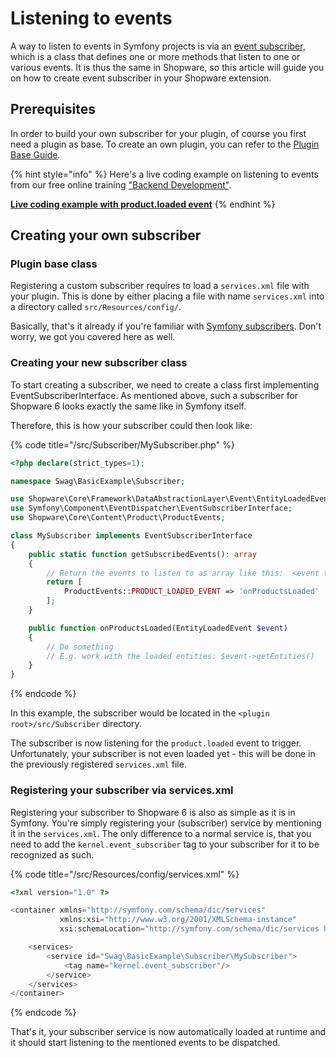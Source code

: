 # Listening to events

A way to listen to events in Symfony projects is via an [event subscriber,](https://symfony.com/doc/current/event_dispatcher.html#creating-an-event-subscriber) which is a class that defines one or more methods that listen to one or various events. It is thus the same in Shopware, so this article will guide you on how to create event subscriber in your Shopware extension.

## Prerequisites

In order to build your own subscriber for your plugin, of course you first need a plugin as base. To create an own plugin, you can refer to the [Plugin Base Guide](../plugin-base-guide.md).


<!-- markdown-link-check-disable-next-line -->
{% hint style="info" %}
Here's a live coding example on listening to events from our free online training ["Backend Development"](https://academy.shopware.com/courses/shopware-6-backend-development-with-jisse-reitsma).

**[Live coding example with product.loaded event](https://www.youtube.com/watch?v=cJDaiuyjKJk)**
{% endhint %}

## Creating your own subscriber

### Plugin base class

Registering a custom subscriber requires to load a `services.xml` file with your plugin. This is done by either placing a file with name `services.xml` into a directory called `src/Resources/config/`.

Basically, that's it already if you're familiar with [Symfony subscribers](https://symfony.com/doc/current/event_dispatcher.html#creating-an-event-subscriber). Don't worry, we got you covered here as well.

### Creating your new subscriber class

To start creating a subscriber, we need to create a class first implementing EventSubscriberInterface. As mentioned above, such a subscriber for Shopware 6 looks exactly the same like in Symfony itself.

Therefore, this is how your subscriber could then look like:

{% code title="<plugin root>/src/Subscriber/MySubscriber.php" %}
```php
<?php declare(strict_types=1);

namespace Swag\BasicExample\Subscriber;

use Shopware\Core\Framework\DataAbstractionLayer\Event\EntityLoadedEvent;
use Symfony\Component\EventDispatcher\EventSubscriberInterface;
use Shopware\Core\Content\Product\ProductEvents;

class MySubscriber implements EventSubscriberInterface
{
    public static function getSubscribedEvents(): array
    {
        // Return the events to listen to as array like this:  <event to listen to> => <method to execute>
        return [
            ProductEvents::PRODUCT_LOADED_EVENT => 'onProductsLoaded'
        ];
    }

    public function onProductsLoaded(EntityLoadedEvent $event)
    {
        // Do something
        // E.g. work with the loaded entities: $event->getEntities()
    }
}
```
{% endcode %}

In this example, the subscriber would be located in the `<plugin root>/src/Subscriber` directory.

The subscriber is now listening for the `product.loaded` event to trigger. Unfortunately, your subscriber is not even loaded yet - this will be done in the previously registered `services.xml` file.

### Registering your subscriber via services.xml

Registering your subscriber to Shopware 6 is also as simple as it is in Symfony. You're simply registering your \(subscriber\) service by mentioning it in the `services.xml`. The only difference to a normal service is, that you need to add the `kernel.event_subscriber` tag to your subscriber for it to be recognized as such.

{% code title="<plugin root>/src/Resources/config/services.xml" %}
```php
<?xml version="1.0" ?>

<container xmlns="http://symfony.com/schema/dic/services"
           xmlns:xsi="http://www.w3.org/2001/XMLSchema-instance"
           xsi:schemaLocation="http://symfony.com/schema/dic/services http://symfony.com/schema/dic/services/services-1.0.xsd">

    <services>
        <service id="Swag\BasicExample\Subscriber\MySubscriber">
            <tag name="kernel.event_subscriber"/>
        </service>
    </services>
</container>
```
{% endcode %}

That's it, your subscriber service is now automatically loaded at runtime and it should start listening to the mentioned events to be dispatched.

